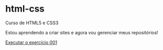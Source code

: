 # html-css
 Curso de HTML5 e CSS3 

 Estou aprendendo a criar sites e agora vou gerenciar meus repositórios!

 <a href="https://renata-alexandre.github.io/html-css/exerc%C3%ADcios/ex001/index.html"> Executar o exercício 001</a>